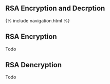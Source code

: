 ## RSA Encryption and Decrption

{% include navigation.html %}

## RSA Encryption

Todo

## RSA Dencryption

Todo
